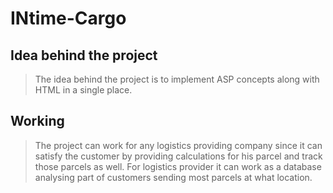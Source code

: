 # INtime-Cargo

## Idea behind the project
> The idea behind the project is to implement ASP concepts along with HTML in a single place. 

## Working
> The project can work for any logistics providing company since it can satisfy the customer by providing calculations for his parcel and track those parcels as well. For logistics provider it can work as a database analysing part of customers sending most parcels at what location.

